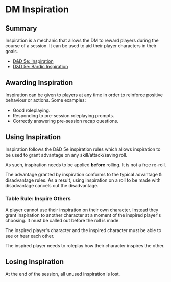 # DM Inspiration

## Summary

Inspiration is a mechanic that allows the DM to reward players during the course of a session. It can be used to aid their player characters in their goals.

- [D&D 5e: Inspiration](https://www.dndbeyond.com/sources/phb/personality-and-background#Inspiration)
- [D&D 5e: Bardic Inspiration](https://www.dndbeyond.com/sources/basic-rules/classes#BardicInspiration)

## Awarding Inspiration

Inspiration can be given to players at any time in order to reinforce positive behaviour or actions. Some examples:

- Good roleplaying.
- Responding to pre-session roleplaying prompts.
- Correctly answering pre-session recap questions.

## Using Inspiration

Inspiration follows the D&D 5e inspiration rules which allows inspiration to be used to grant advantage on any skill/attack/saving roll.

As such, inspiration needs to be applied **before** rolling. It is not a free re-roll.

The advantage granted by inspiration conforms to the typical advantage & disadvantage rules. As a result, using inspiration on a roll to be made with disadvantage cancels out the disadvantage.

### Table Rule: Inspire Others

A player cannot use their inspiration on their own character. Instead they grant inspiration to another character at a moment of the inspired player's choosing. It must be called out before the roll is made.

The inspired player's character and the inspired character must be able to see or hear each other.

The inspired player needs to roleplay how their character inspires the other.

## Losing Inspiration

At the end of the session, all unused inspiration is lost.
